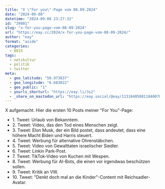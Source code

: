 ```yaml
---
title: "X \"For you\"-Page vom 08.09.2024"
date: "2024-09-08"
datetime: "2024-09-08 23:27:32"
id: "39801"
slug: "x-for-you-page-vom-08-09-2024"
url: "https://eay.cc/2024/x-for-you-page-vom-08-09-2024/"
author: "eay"
format: "aside"
categories:
  - 0815
tags:
  - netzkultur
  - politik
  - twitter
meta:
  - geo_latitude: "50.973837"
  - geo_longitude: "6.683022"
  - geo_public: "1"
  - yourls_shorturl: "https://eay.li/3s2"
  - _share_on_mastodon_url: "https://eay.social/@eay/113104050811840070"
---
```


X aufgemacht. Hier die ersten 10 Posts meiner "For You"-Page:

- 1\. Tweet: Urlaub von Bekanntem.
- 2\. Tweet: Video, das den Tod eines Menschen zeigt.
- 3\. Tweet: Elon Musk, der ein Bild postet, dass andeutet, dass eine höhere Macht Biden und Harris steuert.
- 4\. Tweet: Werbung für alternative Ohrenstäbchen.
- 5\. Tweet: Video von Gewalttaten israelischer Siedler.
- 6\. Tweet: Linkin Park-Post.
- 7\. Tweet: TikTok-Video von Kuchen mit Wespen.
- 8\. Tweet: Werbung für AI-Bots, die einen vor irgendwas beschützen sollen.
- 9\. Tweet: Kritik an VW.
- 10\. Tweet: "Denkt doch mal an die Kinder"-Content mit Reichsadler-Avatar.
